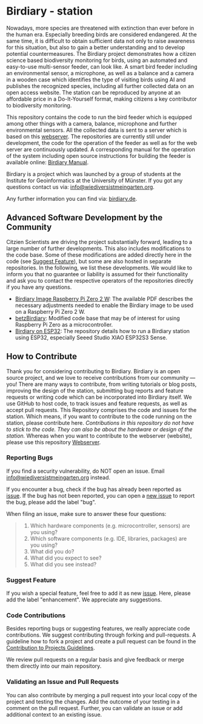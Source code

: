 # Birdiary - station
Nowadays, more species are threatened with extinction than ever before in the human era.
Especially breeding birds are considered endangered. 
At the same time, it is difficult to obtain sufficient data not only to raise awareness for this situation, but also to gain a better understanding and to develop potential countermeasures.
The Birdiary project demonstrates how a citizen science based biodiversity monitoring for birds, using an automated and easy-to-use multi-sensor feeder, can look like. 
A smart bird feeder including an environmental sensor, a microphone, as well as a balance and a camera in a wooden case which identifies the type of visiting birds using AI and publishes the recognized species, including all further collected data on an open access website. 
The station can be reproduced by anyone at an affordable price in a Do-It-Yourself format, making citizens a key contributor to biodiversity monitoring.

This repository contains the code to run the bird feeder which is equipped among other things with a camera, balance, microphone and further environmental sensors. 
All the collected data is sent to a server which is based on this [webserver](https://github.com/Birdiary/webserver). 
The repositories are currently still under development, the code for the operation of the feeder as well as for the web server are continuously updated. 
A corresponding manual for the operation of the system including open source instructions for building the feeder is available online: [Birdiary Manual](https://docs.google.com/document/d/1ItowLull5JF3irzGtbR-fCmgelG3B7DSaU1prOeQXA4/). 

Birdiary is a project which was launched by a group of students at the Institute for Geoinformatics at the University of Münster. 
If you got any questions contact us via: [info@wiediversistmeingarten.org](mailto:info@wiediversistmeingarten.org).

Any further information you can find via: [birdiary.de](https://www.wiediversistmeingarten.org/). 

## Advanced Software Development by the Community 
Citzien Scientists are driving the project substantially forward, leading to a large number of further developments. This also includes modifications to the code base. 
Some of these modifications are added directly here in the code (see [Suggest Feature](https://github.com/Birdiary/station?tab=readme-ov-file#suggest-feature)), but some are also hosted in separate repositories. 
In the following, we list these developments. We would like to inform you that no guarantee or liability is assumed for their functionality and ask you to contact the respective operators of the repositories directly if you have any questions.  

* [Birdiary Image Raspberry Pi Zero 2 W](https://osf.io/w8gef): The available PDF describes the necessary adjustments needed to enable the Birdiary image to be used on a Raspberry Pi Zero 2 W. 
* [betzBirdiary](https://github.com/herbbetz/betzBirdiary): Modified code base that may be of interest for using Raspberry Pi Zero as a microcontroller. 
* [Birdiary on ESP32](https://github.com/tnier01/BirdiaryStationESP32/): The repository details how to run a Birdiary station using ESP32, especially Seeed Studio XIAO ESP32S3 Sense. 

## How to Contribute
Thank you for considering contributing to Birdiary. Birdiary is an open source project, and we love to receive contributions from our community — you!
There are many ways to contribute, from writing tutorials or blog posts, improving the design of the station, submitting bug reports and feature requests or writing code which can be incorporated into Birdiary itself.
We use GitHub to host code, to track issues and feature requests, as well as accept pull requests.
This Repository comprises the code and issues for the station. Which means, if you want to contribute to the code running on the station, please contribute here. *Contributions in this repository do not have to stick to the code. They can also be about the hardware or design of the station.* Whereas when you want to contribute to the webserver (website), please use this repository [Webserver](https://github.com/Birdiary/webserver).

### Reporting Bugs
If you find a security vulnerability, do NOT open an issue. Email info@wiediversistmeingarten.org instead.
 
If you encounter a bug, check if the bug has already been reported as [issue](https://github.com/Birdiary/station/issues). If the bug has not been reported, you can open a [new issue](https://github.com/Birdiary/station/issues/new) to report the bug, please add the label "bug".
 
When filing an issue, make sure to answer these four questions:
> 1. Which hardware components (e.g. microcontroller, sensors) are you using?
> 2. Which software components (e.g. IDE, libraries, packages) are you using?
> 3. What did you do?
> 4. What did you expect to see?
> 5. What did you see instead?

### Suggest Feature
If you wish a special feature, feel free to add it as new [issue](https://github.com/Birdiary/station/issues/new). Here, please add the label "enhancement". We appreciate any suggestions.

### Code Contributions
Besides reporting bugs or suggesting features, we really appreciate code contributions. We suggest contributing through forking and pull-requests. A guideline how to fork a project and create a pull request can be found in the [Contribution to Projects Guidelines](https://docs.github.com/en/get-started/quickstart/contributing-to-projects). 
 
We review pull requests on a regular basis and give feedback or merge them directly into our main repository.

### Validating an Issue and Pull Requests
You can also contribute by merging a pull request into your local copy of the project and testing the changes. Add the outcome of your testing in a comment on the pull request.
Further, you can validate an issue or add additional context to an existing issue.
